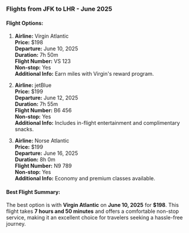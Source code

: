 ### Flights from JFK to LHR - June 2025

#### Flight Options:
1. **Airline:** Virgin Atlantic  
   **Price:** $198  
   **Departure:** June 10, 2025  
   **Duration:** 7h 50m  
   **Flight Number:** VS 123  
   **Non-stop:** Yes  
   **Additional Info:** Earn miles with Virgin's reward program.

2. **Airline:** jetBlue  
   **Price:** $199  
   **Departure:** June 12, 2025  
   **Duration:** 7h 55m  
   **Flight Number:** B6 456  
   **Non-stop:** Yes  
   **Additional Info:** Includes in-flight entertainment and complimentary snacks.

3. **Airline:** Norse Atlantic  
   **Price:** $199  
   **Departure:** June 16, 2025  
   **Duration:** 8h 0m  
   **Flight Number:** N9 789  
   **Non-stop:** Yes  
   **Additional Info:** Economy and premium classes available.

#### Best Flight Summary:
The best option is with **Virgin Atlantic** on **June 10, 2025** for **$198**. This flight takes **7 hours and 50 minutes** and offers a comfortable non-stop service, making it an excellent choice for travelers seeking a hassle-free journey.